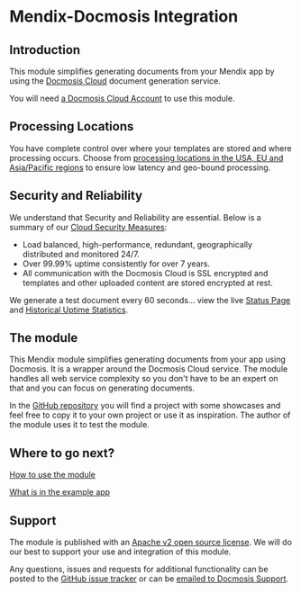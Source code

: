 # Mendix-Docmosis Integration

## Introduction

This module simplifies generating documents from your Mendix app by using the [Docmosis Cloud](https://www.docmosis.com/products/cloud.html) document generation service.

You will need [a Docmosis Cloud Account](https://www.docmosis.com/products/cloud/try.html) to use this module.

## Processing Locations
You have complete control over where your templates are stored and where processing occurs.  Choose from [processing locations in the USA, EU and Asia/Pacific regions](https://www.docmosis.com/products/cloud/processing-locations.html) to ensure low latency and geo-bound processing.

## Security and Reliability
We understand that Security and Reliability are essential.  Below is a summary of our [Cloud Security Measures](https://www.docmosis.com/products/cloud/security-measures.html):
- Load balanced, high-performance, redundant, geographically distributed and monitored 24/7.
- Over 99.99% uptime consistently for over 7 years.
- All communication with the Docmosis Cloud is SSL encrypted and templates and other uploaded content are stored encrypted at rest.

We generate a test document every 60 seconds… view the live [Status Page](https://www.docmosis.com/status) and [Historical Uptime Statistics](https://www.docmosis.com/monitoring).

## The module

This Mendix module simplifies generating documents from your app using Docmosis. It is a wrapper around the Docmosis Cloud service.
The module handles all web service complexity so you don't have to be an expert on that and you can focus on generating documents.

In the [GitHub repository](https://github.com/Docmosis/mendix-integration) you will find a project with some showcases and feel free to copy it to your own project or use it as inspiration. The author of the module uses it to test the module.

## Where to go next?

[How to use the module](DOCS/module.md)

[What is in the example app](DOCS/example-app.md)

## Support

The module is published with an [Apache v2 open source license](https://www.apache.org/licenses/LICENSE-2.0). We will do our best to support your use and integration of this module.

Any questions, issues and requests for additional functionality can be posted to the [GitHub issue tracker](https://github.com/Docmosis/mendix-integration/issues) or can be [emailed to Docmosis Support](mailto:support@docmosis.com).
